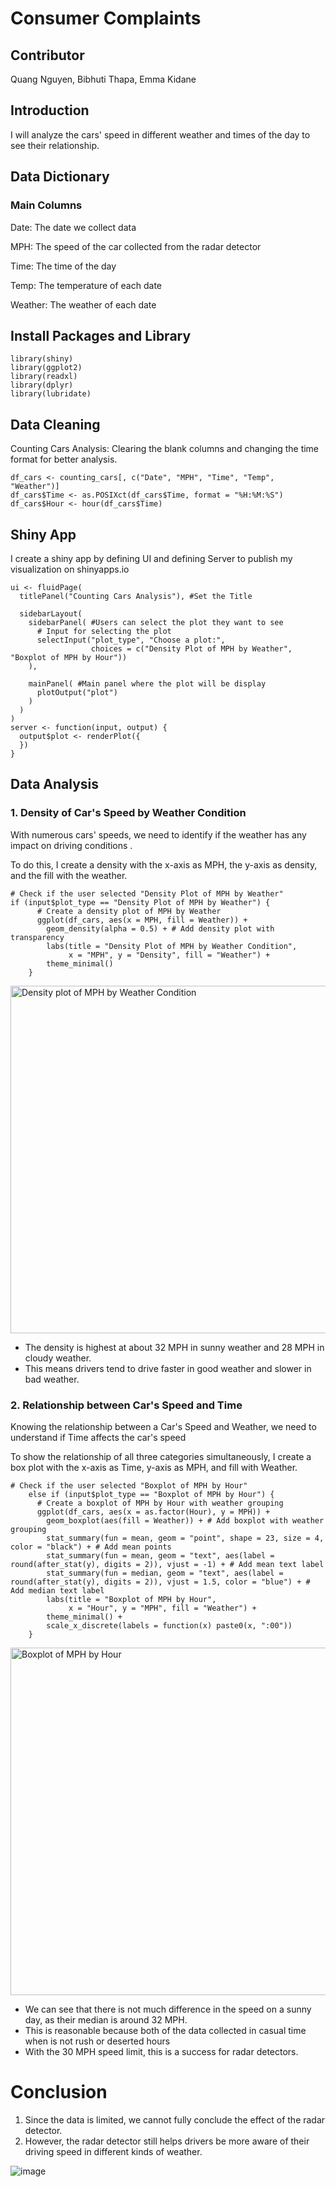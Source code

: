  # Consumer Complaints
 ## Contributor
 <p> Quang Nguyen, Bibhuti Thapa, Emma Kidane </p>

 ## Introduction
 <p>I will analyze the cars' speed in different weather and times of the day to see their relationship. </p>

## Data Dictionary
### Main Columns
<p>Date: The date we collect data</p>
<p>MPH: The speed of the car collected from the radar detector</p>
<p>Time: The time of the day</p>
<p>Temp: The temperature of each date</p>
<p>Weather: The weather of each date</p>

 ## Install Packages and Library
```
library(shiny)
library(ggplot2)
library(readxl)
library(dplyr)
library(lubridate)
```
 ## Data Cleaning
 <p>Counting Cars Analysis: Clearing the blank columns and changing the time format for better analysis.</p>

```
df_cars <- counting_cars[, c("Date", "MPH", "Time", "Temp", "Weather")]
df_cars$Time <- as.POSIXct(df_cars$Time, format = "%H:%M:%S")
df_cars$Hour <- hour(df_cars$Time)
```
## Shiny App
<p>I create a shiny app by defining UI and defining Server to publish my visualization on shinyapps.io</p>

```
ui <- fluidPage(
  titlePanel("Counting Cars Analysis"), #Set the Title 
  
  sidebarLayout(
    sidebarPanel( #Users can select the plot they want to see
      # Input for selecting the plot
      selectInput("plot_type", "Choose a plot:",
                  choices = c("Density Plot of MPH by Weather", "Boxplot of MPH by Hour"))
    ),
    
    mainPanel( #Main panel where the plot will be display
      plotOutput("plot")
    )
  )
)
server <- function(input, output) {
  output$plot <- renderPlot({
  })
}
```

## Data Analysis
### 1. Density of Car's Speed by Weather Condition

<p>With numerous cars' speeds, we need to identify if the weather has any impact on driving conditions .</p>

<p> To do this, I create a density with the x-axis as MPH, the y-axis as density, and the fill with the weather. </p>

```
# Check if the user selected "Density Plot of MPH by Weather"
if (input$plot_type == "Density Plot of MPH by Weather") {
      # Create a density plot of MPH by Weather
      ggplot(df_cars, aes(x = MPH, fill = Weather)) +
        geom_density(alpha = 0.5) + # Add density plot with transparency
        labs(title = "Density Plot of MPH by Weather Condition",
             x = "MPH", y = "Density", fill = "Weather") +
        theme_minimal()
    }
```
<img width="556" alt="Density plot of MPH by Weather Condition" src="https://github.com/QDZ03/Data332/assets/159860533/1939e3c5-5f1d-41d8-a09b-17a412770d43">

- The density is highest at about 32 MPH in sunny weather and 28 MPH in cloudy weather.
- This means drivers tend to drive faster in good weather and slower in bad weather. 

### 2. Relationship between Car's Speed and Time 

<p>Knowing the relationship between a Car's Speed and Weather, we need to understand if Time affects the car's speed </p>

<p>To show the relationship of all three categories simultaneously, I create a box plot with the x-axis as Time, y-axis as MPH, and fill with Weather. </p>

```
# Check if the user selected "Boxplot of MPH by Hour"
    else if (input$plot_type == "Boxplot of MPH by Hour") {
      # Create a boxplot of MPH by Hour with weather grouping
      ggplot(df_cars, aes(x = as.factor(Hour), y = MPH)) +
        geom_boxplot(aes(fill = Weather)) + # Add boxplot with weather grouping   
        stat_summary(fun = mean, geom = "point", shape = 23, size = 4, color = "black") + # Add mean points
        stat_summary(fun = mean, geom = "text", aes(label = round(after_stat(y), digits = 2)), vjust = -1) + # Add mean text label
        stat_summary(fun = median, geom = "text", aes(label = round(after_stat(y), digits = 2)), vjust = 1.5, color = "blue") + # Add median text label
        labs(title = "Boxplot of MPH by Hour",
             x = "Hour", y = "MPH", fill = "Weather") +
        theme_minimal() +
        scale_x_discrete(labels = function(x) paste0(x, ":00"))
    }
```
<img width="556" alt="Boxplot of MPH by Hour" src="https://github.com/QDZ03/Data332/assets/159860533/e67768da-2b0c-4095-ac78-52a7d6b62c47">

- We can see that there is not much difference in the speed on a sunny day, as their median is around 32 MPH.
- This is reasonable because both of the data collected in casual time when is not rush or deserted hours 
- With the 30 MPH speed limit, this is a success for radar detectors.

# Conclusion
1. Since the data is limited, we cannot fully conclude the effect of the radar detector.
2. However, the radar detector still helps drivers be more aware of their driving speed in different kinds of weather.

![image](https://github.com/QDZ03/Data332/assets/159860533/cae55adc-5fa0-4a6c-b58d-54a946c51eba)


